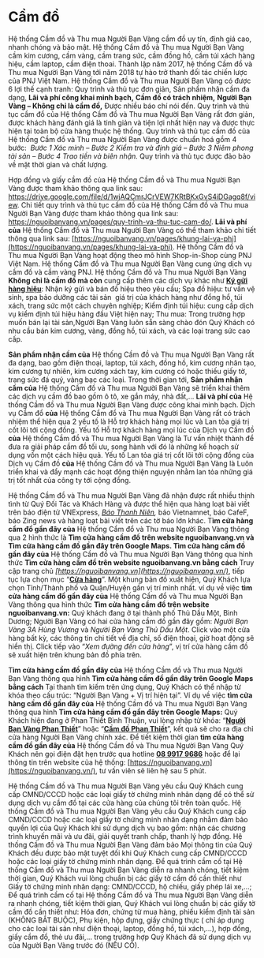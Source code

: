# Cầm đồ

Hệ thống Cầm đồ và Thu mua Người Bạn Vàng cầm đồ uy tín, định giá cao, nhanh chóng và bảo mật. Hệ thống Cầm đồ và Thu mua Người Bạn Vàng cầm kim cương, cầm vàng, cầm trang sức, cầm đồng hồ, cầm túi xách hàng hiệu, cầm laptop, cầm điện thoai. Thành lập năm 2017, hệ thống Cầm đồ và Thu mua Người Bạn Vàng tới năm 2018 tự hào trở thanh đối tác chiến lược của PNJ Việt Nam. Hệ thống Cầm đồ và Thu mua Người Bạn Vàng có được 6 lợi thế cạnh tranh: Quy trình và thủ tục đơn giản, Sản phẩm nhận cầm đa dạng, **Lãi và phí công khai minh bạch,** **Cầm đồ có trách nhiệm,** **Người Bạn Vàng – Không chỉ là cầm đồ,** Được nhiều báo chí nói đến. Quy trình và thủ tục cầm đồ của Hệ thống Cầm đồ và Thu mua Người Bạn Vàng rất đơn giản, được khách hàng đánh giá là tinh giản và tiện lợi nhất hiện nay và được thực hiện tại toàn bộ cửa hàng thuộc hệ thống. Quy trình và thủ tục cầm đồ của Hệ thống Cầm đồ và Thu mua Người Bạn Vàng được chuẩn hoá gồm 4 bước:  *Bước 1 Xác minh* – *Bước 2 Kiểm tra và định giá* – *Bước 3 Niêm phong tài sản* – *Bước 4 Trao tiền và biên nhận.* Quy trình và thủ tục được đảo bảo về mặt thời gian và chất lượng. 

Hợp đồng và giấy cầm đồ của Hệ thống Cầm đồ và Thu mua Người Bạn Vàng được tham khảo thông qua link sau: https://drive.google.com/file/d/1wjAQCmrJCrVEW7KRtBKxGvS4iDGagq8f/view. Chi tiết quy trình và thủ tục cầm đồ của Hệ thống Cầm đồ và Thu mua Người Bạn Vàng được tham khảo thông qua link sau: https://nguoibanvang.vn/pages/quy-trinh-va-thu-tuc-cam-do/. **Lãi và phí của** Hệ thống Cầm đồ và Thu mua Người Bạn Vàng có thể tham khảo chi tiết thông qua link sau: [https://nguoibanvang.vn/pages/khung-lai-va-phi](https://nguoibanvang.vn/pages/khung-lai-va-phi). Hệ thống Cầm đồ và Thu mua Người Bạn Vàng hoạt động theo mô hình Shop-in-Shop cùng PNJ Việt Nam. Hệ thống Cầm đồ và Thu mua Người Bạn Vàng cung ứng dịch vụ cầm đồ và cầm vàng PNJ. Hệ thống Cầm đồ và Thu mua Người Bạn Vàng **Không chỉ là cầm đồ mà còn** cung cấp thêm các dịch vụ khác như **[Ký gửi hàng hiệu](https://nguoibanvang.vn/pages/ky-gui-hang-hieu)**: Nhận ký gửi và bán đồ hiệu theo yêu cầu; Spa đồ hiệu: tư vấn vệ sinh, spa bảo dưỡng các tài sản  giá trị của khách hàng như đồng hồ, túi xách, trang sức một cách chuyên nghiệp; Kiểm định túi hiệu: cung cấp dịch vụ kiểm định túi hiệu hàng đầu Việt hiện nay; Thu mua: Trong trường hợp muốn bán lại tài sản,Người Bạn Vàng luôn sẵn sàng chào đón Quý Khách có nhu cầu bán kim cương, vàng, đồng hồ, túi xách, và các loại trang sức cao cấp.

**Sản phẩm nhận cầm của** Hệ thống Cầm đồ và Thu mua Người Bạn Vàng rất đa dạng, bao gồm điện thoại, laptop, túi xách, đồng hồ, kim cương nhân tạo, kim cương tự nhiên, kim cương xách tay, kim cương có hoặc thiếu giấy tờ, trang sức đá quý, vàng bạc các loại. Trong thời gian tới, **Sản phẩm nhận cầm của** Hệ thống Cầm đồ và Thu mua Người Bạn Vàng sẽ triển khai thêm các dịch vụ cầm đồ bao gồm ô tô, xe gắn máy, nhà đất,… **Lãi và phí của** Hệ thống Cầm đồ và Thu mua Người Bạn Vàng được công khai minh bạch. Dịch vụ Cầm đồ **của** Hệ thống Cầm đồ và Thu mua Người Bạn Vàng rất có trách nhiệm thể hiện qua 2 yếu tố là Hỗ trợ khách hàng mọi lúc và Lan tỏa giá trị cốt lõi tới cộng đồng. Yếu tố Hỗ trợ khách hàng mọi lúc của Dịch vụ Cầm đồ **của** Hệ thống Cầm đồ và Thu mua Người Bạn Vàng là Tư vấn nhiệt thành để đưa ra giải pháp cầm đồ tối ưu, song hành với đó là những kế hoạch sử dụng vốn một cách hiệu quả. Yếu tố Lan tỏa giá trị cốt lõi tới cộng đồng của Dịch vụ Cầm đồ **của** Hệ thống Cầm đồ và Thu mua Người Bạn Vàng là Luôn triển khai và đẩy mạnh các hoạt động thiện nguyện nhằm lan tỏa những giá trị tốt nhất của công ty tới cộng đồng.

Hệ thống Cầm đồ và Thu mua Người Bạn Vàng đã nhận được rất nhiều thịnh tình từ Quý Đối Tác và Khách Hàng và được thể hiện qua hàng loạt bài viết trên báo điện tử VNExpress, *[Báo Thanh Niên](https://thanhnien.vn/nguoi-ban-vang-doanh-nghiep-tien-phong-trong-thi-truong-cam-do-va-thu-mua-hang-hieu-post1478227.html),* báo Vietnamnet, báo CafeF, báo Zing news và hàng loạt bài viết trên các tờ báo lớn khác. T**ìm cửa hàng cầm đồ gần đây của** Hệ thống Cầm đồ và Thu mua Người Bạn Vàng thông qua 2 hình thức là **Tìm cửa hàng cầm đồ trên website nguoibanvang.vn và Tìm cửa hàng cầm đồ gần đây trên Google Maps. Tìm cửa hàng cầm đồ gần đây của** Hệ thống Cầm đồ và Thu mua Người Bạn Vàng thông qua hình thức **Tìm cửa hàng cầm đồ trên website nguoibanvang.vn bằng cách** Truy cập trang chủ *[https://nguoibanvang.vn](https://nguoibanvang.vn/)*, tiếp tục lựa chọn mục “**[Cửa hàng](https://nguoibanvang.vn/pages/cua-hang)**”. Một khung bản đồ xuất hiện, Quý Khách lựa chọn Tỉnh/Thành phố và Quận/Huyện gần vị trí mình nhất. ví dụ về việc **tìm cửa hàng cầm đồ gần đây của** Hệ thống Cầm đồ và Thu mua Người Bạn Vàng thông qua hình thức **Tìm cửa hàng cầm đồ trên website nguoibanvang.vn:** Quý khách đang ở tại thành phố Thủ Dầu Một, Bình Dương; Người Bạn Vàng có hai cửa hàng cầm đồ gần đây gồm: *Người Bạn Vàng 3A Hùng Vương* và *Người Bạn Vàng Thủ Dầu Một*. Click vào một cửa hàng bất kỳ, các thông tin chi tiết về địa chỉ, số điện thoại, giờ hoạt động sẽ hiển thị. Click tiếp vào “*Xem đường đến cửa hàng*”, vị trí cửa hàng cầm đồ sẽ xuất hiện trên khung bản đồ phía trên.

T**ìm cửa hàng cầm đồ gần đây của** Hệ thống Cầm đồ và Thu mua Người Bạn Vàng thông qua hình **Tìm cửa hàng cầm đồ gần đây trên Google Maps bằng cách** Tại thanh tìm kiếm trên ứng dụng, Quý Khách có thể nhập từ khóa theo cấu trúc: “Người Bạn Vàng + Vị trí hiện tại”. Ví dụ về việc **tìm cửa hàng cầm đồ gần đây của** Hệ thống Cầm đồ và Thu mua Người Bạn Vàng thông qua hình **Tìm cửa hàng cầm đồ gần đây trên Google Maps:** Quý Khách hiện đang ở Phan Thiết Bình Thuận, vui lòng nhập từ khóa: “**[Người Bạn Vàng Phan Thiết](https://g.page/camdophanthietnbv?share)**” hoặc “**[Cầm đồ Phan Thiết](https://g.page/camdophanthietnbv?share)**”, kết quả sẽ cho ra địa chỉ cửa hàng Người Bạn Vàng chính xác. Để tiết kiệm thời gian **tìm cửa hàng cầm đồ gần đây của** Hệ thống Cầm đồ và Thu mua Người Bạn Vàng Quý Khách nên gọi điện đặt hẹn trước qua hotline **[08 9917 9686](tel:0899179686)** hoặc để lại thông tin trên website của hệ thống: [https://nguoibanvang.vn](https://nguoibanvang.vn/), tư vấn viên sẽ liên hệ sau 5 phút.

Hệ thống Cầm đồ và Thu mua Người Bạn Vàng yêu cầu Quý Khách cung cấp CMND/CCCD hoặc các loại giấy tờ chứng minh nhân dạng để có thể sử dụng dịch vụ cầm đồ tại các cửa hàng của chúng tôi trên toàn quốc. Hệ thống Cầm đồ và Thu mua Người Bạn Vàng yêu cầu Quý Khách cung cấp CMND/CCCD hoặc các loại giấy tờ chứng minh nhân dạng nhằm đảm bảo quyền lợi của Quý Khách khi sử dụng dịch vụ bao gồm: nhận các chương trình khuyến mãi và ưu đãi, giải quyết tranh chấp, thanh lý hợp đồng. Hệ thống Cầm đồ và Thu mua Người Bạn Vàng đảm bảo Mọi thông tin của Quý Khách đều được bảo mật tuyệt đối khi Quý Khách cung cấp CMND/CCCD hoặc các loại giấy tờ chứng minh nhân dạng. Để quá trình cầm cố tại Hệ thống Cầm đồ và Thu mua Người Bạn Vàng diễn ra nhanh chóng, tiết kiệm thời gian, Quý Khách vui lòng chuẩn bị các giấy tờ cầm đồ cần thiết như Giấy tờ chứng minh nhân dạng: CMND/CCCD, hộ chiếu, giấy phép lái xe,…; Để quá trình cầm cố tại Hệ thống Cầm đồ và Thu mua Người Bạn Vàng diễn ra nhanh chóng, tiết kiệm thời gian, Quý Khách vui lòng chuẩn bị các giấy tờ cầm đồ cần thiết như: Hóa đơn, chứng từ mua hàng, phiếu kiểm định tài sản (KHÔNG BẮT BUỘC), Phụ kiện, hộp đựng, giấy chứng thực ( chỉ áp dụng cho các loại tài sản như điện thoại, laptop, đồng hồ, túi xách,…), hợp đồng, giấy cầm đồ, thẻ ưu đãi,… trong trường hợp Quý Khách đã sử dụng dịch vụ của Người Bạn Vàng trước đó (NẾU CÓ).